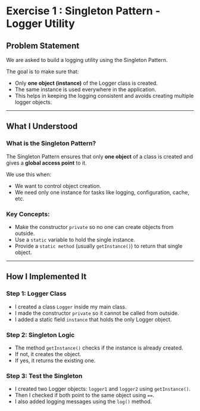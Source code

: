 # Exercise 1 : Singleton Pattern - Logger Utility

## Problem Statement

We are asked to build a logging utility using the Singleton Pattern.

The goal is to make sure that:
- Only **one object (instance)** of the Logger class is created.
- The same instance is used everywhere in the application.
- This helps in keeping the logging consistent and avoids creating multiple logger objects.

---

## What I Understood

### What is the Singleton Pattern?

The Singleton Pattern ensures that only **one object** of a class is created and gives a **global access point** to it.

We use this when:
- We want to control object creation.
- We need only one instance for tasks like logging, configuration, cache, etc.

### Key Concepts:
- Make the constructor `private` so no one can create objects from outside.
- Use a `static` variable to hold the single instance.
- Provide a `static method` (usually `getInstance()`) to return that single object.

---

## How I Implemented It

### Step 1: Logger Class

- I created a class `Logger` inside my main class.
- I made the constructor `private` so it cannot be called from outside.
- I added a static field `instance` that holds the only Logger object.

### Step 2: Singleton Logic

- The method `getInstance()` checks if the instance is already created.
- If not, it creates the object.
- If yes, it returns the existing one.

### Step 3: Test the Singleton

- I created two Logger objects: `logger1` and `logger2` using `getInstance()`.
- Then I checked if both point to the same object using `==`.
- I also added logging messages using the `log()` method.